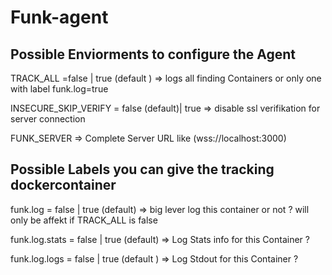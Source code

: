 # Funk-agent

## Possible Enviorments to configure the Agent

TRACK_ALL =false | true (default ) => logs all finding Containers or only one with label funk.log=true

INSECURE_SKIP_VERIFY =  false (default)| true => disable ssl verifikation for server connection

FUNK_SERVER => Complete Server URL like (wss://localhost:3000)


## Possible Labels you can give the tracking dockercontainer

funk.log = false | true (default) => big lever log this container or not ? will only be affekt if TRACK_ALL is false

funk.log.stats = false | true (default)  => Log Stats info for this Container ?

funk.log.logs = false | true (default ) => Log Stdout for this Container ? 

